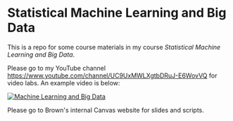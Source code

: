# Statistical Machine Learning and Big Data

This is a repo for some course materials in my course *Statistical Machine Learning and Big Data*.

Please go to my YouTube channel https://www.youtube.com/channel/UC9UxMWLXgtbDRuJ-E6WovVQ for video labs. An example video is below:

[![Machine Learning and Big Data](http://img.youtube.com/vi/H7FScCNG4Ik/0.jpg)](http://www.youtube.com/watch?v=H7FScCNG4Ik "Machine Learning and Big Data")

Please go to Brown's internal Canvas website for slides and scripts.







